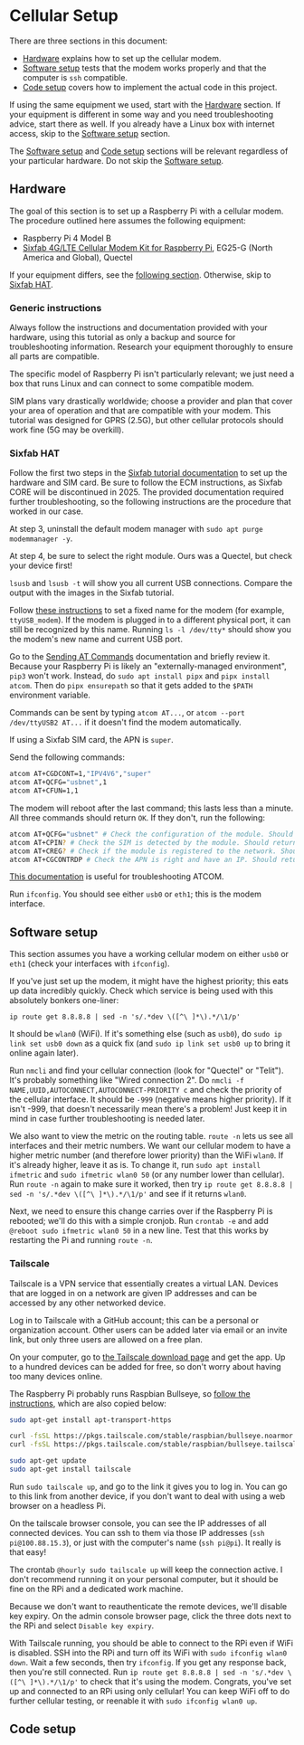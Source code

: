 # Cellular Setup

There are three sections in this document:

- [Hardware](#hardware) explains how to set up the cellular modem.
- [Software setup](#software-setup) tests that the modem works properly and that the computer is `ssh` compatible.
- [Code setup](#code-setup) covers how to implement the actual code in this project.

If using the same equipment we used, start with the [Hardware](#hardware) section. If your equipment is different in some way and you need troubleshooting advice, start there as well. If you already have a Linux box with internet access, skip to the [Software setup](#software-setup) section.

The [Software setup](#software-setup) and [Code setup](#code-setup) sections will be relevant regardless of your particular hardware. Do not skip the [Software setup](#software-setup).

## Hardware

The goal of this section is to set up a Raspberry Pi with a cellular modem. The procedure outlined here assumes the following equipment:

- Raspberry Pi 4 Model B
- [Sixfab 4G/LTE Cellular Modem Kit for Raspberry Pi](https://sixfab.com/product/raspberry-pi-4g-lte-modem-kit/), EG25-G (North America and Global), Quectel

If your equipment differs, see the [following section](#generic-instructions). Otherwise, skip to [Sixfab HAT](#sixfab-hat).

### Generic instructions

Always follow the instructions and documentation provided with your hardware, using this tutorial as only a backup and source for troubleshooting information. Research your equipment thoroughly to ensure all parts are compatible.

The specific model of Raspberry Pi isn't particularly relevant; we just need a box that runs Linux and can connect to some compatible modem.

SIM plans vary drastically worldwide; choose a provider and plan that cover your area of operation and that are compatible with your modem. This tutorial was designed for GPRS (2.5G), but other cellular protocols should work fine (5G may be overkill).

### Sixfab HAT

Follow the first two steps in the [Sixfab tutorial documentation](https://docs.sixfab.com/docs/raspberry-pi-4g-lte-cellular-modem-kit-getting-started-with-ecm-mode) to set up the hardware and SIM card. Be sure to follow the ECM instructions, as Sixfab CORE will be discontinued in 2025. The provided documentation required further troubleshooting, so the following instructions are the procedure that worked in our case.

At step 3, uninstall the default modem manager with `sudo apt purge modemmanager -y`.

At step 4, be sure to select the right module. Ours was a Quectel, but check your device first!

`lsusb` and `lsusb -t` will show you all current USB connections. Compare the output with the images in the Sixfab tutorial.

Follow [these instructions](README.md/#fixed-usb-port-names) to set a fixed name for the modem (for example, `ttyUSB_modem`). If the modem is plugged in to a different physical port, it can still be recognized by this name. Running `ls -l /dev/tty*` should show you the modem's new name and current USB port.

Go to the [Sending AT Commands](https://docs.sixfab.com/page/sending-at-commands) documentation and briefly review it. Because your Raspberry Pi is likely an "externally-managed environment", `pip3` won't work. Instead, do `sudo apt install pipx` and `pipx install atcom`. Then do `pipx ensurepath` so that it gets added to the `$PATH` environment variable.

Commands can be sent by typing `atcom AT...`, or `atcom --port /dev/ttyUSB2 AT...` if it doesn't find the modem automatically.

If using a Sixfab SIM card, the APN is `super`.

Send the following commands:

```bash
atcom AT+CGDCONT=1,"IPV4V6","super"
atcom AT+QCFG="usbnet",1
atcom AT+CFUN=1,1
```

The modem will reboot after the last command; this lasts less than a minute. All three commands should return `OK`. If they don't, run the following:

```bash
atcom AT+QCFG="usbnet" # Check the configuration of the module. Should return 1
atcom AT+CPIN? # Check the SIM is detected by the module. Should return READY
atcom AT+CREG? # Check if the module is registered to the network. Should return 0,1 or 0,5
atcom AT+CGCONTRDP # Check the APN is right and have an IP. Should return the APN details and IP address.
```

[This documentation](https://docs.sixfab.com/docs/raspberry-pi-3g-4g-lte-base-hat-troubleshooting) is useful for troubleshooting ATCOM.

Run `ifconfig`. You should see either `usb0` or `eth1`; this is the modem interface.

## Software setup

This section assumes you have a working cellular modem on either `usb0` or `eth1` (check your interfaces with `ifconfig`).

If you've just set up the modem, it might have the highest priority; this eats up data incredibly quickly. Check which service is being used with this absolutely bonkers one-liner:

`ip route get 8.8.8.8 | sed -n 's/.*dev \([^\ ]*\).*/\1/p'`

It should be `wlan0` (WiFi). If it's something else (such as `usb0`), do `sudo ip link set usb0 down` as a quick fix (and `sudo ip link set usb0 up` to bring it online again later).

Run `nmcli` and find your cellular connection (look for "Quectel" or "Telit"). It's probably something like "Wired connection 2". Do `nmcli -f NAME,UUID,AUTOCONNECT,AUTOCONNECT-PRIORITY c` and check the priority of the cellular interface. It should be `-999` (negative means higher priority). If it isn't -999, that doesn't necessarily mean there's a problem! Just keep it in mind in case further troubleshooting is needed later.

We also want to view the metric on the routing table. `route -n` lets us see all interfaces and their metric numbers. We want our cellular modem to have a higher metric number (and therefore lower priority) than the WiFi `wlan0`. If it's already higher, leave it as is. To change it, run `sudo apt install ifmetric` and `sudo ifmetric wlan0 50` (or any number lower than cellular). Run `route -n` again to make sure it worked, then try `ip route get 8.8.8.8 | sed -n 's/.*dev \([^\ ]*\).*/\1/p'` and see if it returns `wlan0`.

Next, we need to ensure this change carries over if the Raspberry Pi is rebooted; we'll do this with a simple cronjob. Run `crontab -e` and add `@reboot sudo ifmetric wlan0 50` in a new line. Test that this works by restarting the Pi and running `route -n`.

### Tailscale

Tailscale is a VPN service that essentially creates a virtual LAN. Devices that are logged in on a network are given IP addresses and can be accessed by any other networked device.

Log in to Tailscale with a GitHub account; this can be a personal or organization account. Other users can be added later via email or an invite link, but only three users are allowed on a free plan.

On your computer, go to [the Tailscale download page](https://tailscale.com/download) and get the app. Up to a hundred devices can be added for free, so don't worry about having too many devices online.

The Raspberry Pi probably runs Raspbian Bullseye, so [follow the instructions](https://tailscale.com/download/linux/rpi-bullseye), which are also copied below:

```bash
sudo apt-get install apt-transport-https

curl -fsSL https://pkgs.tailscale.com/stable/raspbian/bullseye.noarmor.gpg | sudo tee /usr/share/keyrings/tailscale-archive-keyring.gpg > /dev/null
curl -fsSL https://pkgs.tailscale.com/stable/raspbian/bullseye.tailscale-keyring.list | sudo tee /etc/apt/sources.list.d/tailscale.list

sudo apt-get update
sudo apt-get install tailscale
```

Run `sudo tailscale up`, and go to the link it gives you to log in. You can go to this link from another device, if you don't want to deal with using a web browser on a headless Pi.

On the tailscale browser console, you can see the IP addresses of all connected devices. You can ssh to them via those IP addresses (`ssh pi@100.88.15.3`), or just with the computer's name (`ssh pi@pi`). It really is that easy!

The crontab `@hourly sudo tailscale up` will keep the connection active. I don't recommend running it on your personal computer, but it should be fine on the RPi and a dedicated work machine.

Because we don't want to reauthenticate the remote devices, we'll disable key expiry. On the admin console browser page, click the three dots next to the RPi and select `Disable key expiry`.

With Tailscale running, you should be able to connect to the RPi even if WiFi is disabled. SSH into the RPi and turn off its WiFi with `sudo ifconfig wlan0 down`. Wait a few seconds, then try `ifconfig`. If you get any response back, then you're still connected. Run `ip route get 8.8.8.8 | sed -n 's/.*dev \([^\ ]*\).*/\1/p'` to check that it's using the modem. Congrats, you've set up and connected to an RPi using only cellular! You can keep WiFi off to do further cellular testing, or reenable it with `sudo ifconfig wlan0 up`.

## Code setup
